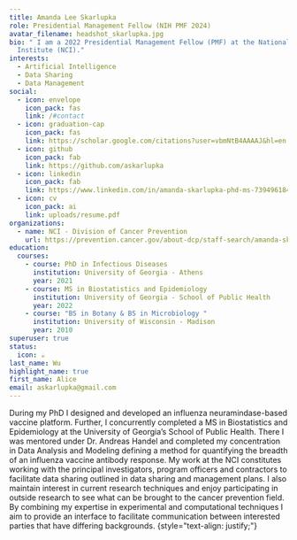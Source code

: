 ```yaml
---
title: Amanda Lee Skarlupka
role: Presidential Management Fellow (NIH PMF 2024)
avatar_filename: headshot_skarlupka.jpg
bio: " I am a 2022 Presidential Management Fellow (PMF) at the National Cancer
  Institute (NCI)."
interests:
  - Artificial Intelligence
  - Data Sharing
  - Data Management
social:
  - icon: envelope
    icon_pack: fas
    link: /#contact
  - icon: graduation-cap
    icon_pack: fas
    link: https://scholar.google.com/citations?user=vbmNtB4AAAAJ&hl=en
  - icon: github
    icon_pack: fab
    link: https://github.com/askarlupka
  - icon: linkedin
    icon_pack: fab
    link: https://www.linkedin.com/in/amanda-skarlupka-phd-ms-739496184/
  - icon: cv
    icon_pack: ai
    link: uploads/resume.pdf
organizations:
  - name: NCI - Division of Cancer Prevention
    url: https://prevention.cancer.gov/about-dcp/staff-search/amanda-skarlupka-phd
education:
  courses:
    - course: PhD in Infectious Diseases
      institution: University of Georgia - Athens
      year: 2021
    - course: MS in Biostatistics and Epidemiology
      institution: University of Georgia - School of Public Health
      year: 2022
    - course: "BS in Botany & BS in Microbiology "
      institution: University of Wisconsin - Madison
      year: 2010
superuser: true
status:
  icon: ☕️
last_name: Wu
highlight_name: true
first_name: Alice
email: askarlupka@gmail.com
---
```

During my PhD I designed and developed an influenza neuramindase-based vaccine platform. Further, I concurrently completed a MS in Biostatistics and Epidemiology at the University of Georgia’s School of Public Health. There I was mentored under Dr. Andreas Handel and completed my concentration in Data Analysis and Modeling defining a method for quantifying the breadth of an influenza vaccine antibody response. My work at the NCI constitutes working with the principal investigators, program officers and contractors to facilitate data sharing outlined in data sharing and management plans. I also maintain interest in current research techniques and enjoy participating in outside research to see what can be brought to the cancer prevention field. By combining my expertise in experimental and computational techniques I aim to provide an interface to facilitate communication between interested parties that have differing backgrounds.
{style="text-align: justify;"}
